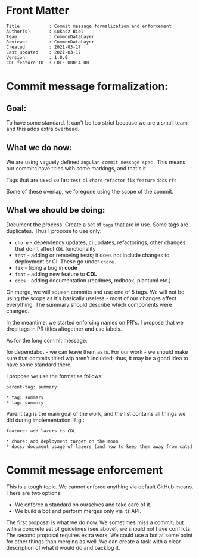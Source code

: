 # Front Matter

```
Title           : Commit message formalization and enforcement
Author(s)       : Łukasz Biel
Team            : CommonDataLayer
Reviewer        : CommonDataLayer
Created         : 2021-03-17
Last updated    : 2021-03-17
Version         : 1.0.0
CDL feature ID  : CDLF-00014-00
```

# Commit message formalization:

## Goal:
To have some standard. It can't be too strict because we are a small team, and this adds extra overhead.

## What we do now:
We are using vaguely defined `angular commit message spec.` This means our commits have titles with some markings, and that's it.

Tags that are used so far:
`test`
`ci`
`chore`
`refactor`
`fix`
`feature`
`docs`
`rfc`

Some of these overlap, we foregone using the scope of the commit.

## What we should be doing:
Document the process. Create a set of `tags` that are in use.
Some tags are duplicates. Thus I propose to use only:

* `chore` - dependency updates, ci updates, refactorings, other changes that don't affect `CDL` functionality
* `test` - adding or removing tests; it does not include changes to deployment or CI. These go under `chore.`
* `fix` - fixing a bug in **code**
* `feat` - adding new feature to **CDL**
* `docs` - adding documentation (readmes, mdbook, plantuml etc.)

On merge, we will squash commits and use one of 5 tags. We will not be using the scope as it's basically useless - most of our changes affect everything.
The summary should describe which components were changed.

In the meantime, we started enforcing names on PR's.
I propose that we drop tags in PR titles altogether and use labels.

As for the long commit message:

for dependabot - we can leave them as is.
For our work - we should make sure that commits titled wip aren't included; thus, it may be a good idea to have some standard there.

I propose we use the format as follows:

```
parent-tag: summary

* tag: summary
* tag: summary
```

Parent tag is the main goal of the work, and the list contains all things we did during implementation. E.g.:

```
feature: add lazers to CDL

* chore: add deployment target on the moon
* docs: document usage of lazers (and how to keep them away from cats)
```

# Commit message enforcement
This is a tough topic. We cannot enforce anything via default GitHub means. There are two options:

* We enforce a standard on ourselves and take care of it.
* We build a bot and perform merges only via its API.

The first proposal is what we do now. We sometimes miss a commit, but with a concrete set of guidelines (see above), we should not have conflicts.
The second proposal requires extra work. We could use a bot at some point for other things than merging as well.
We can create a task with a clear description of what it would do and backlog it.

